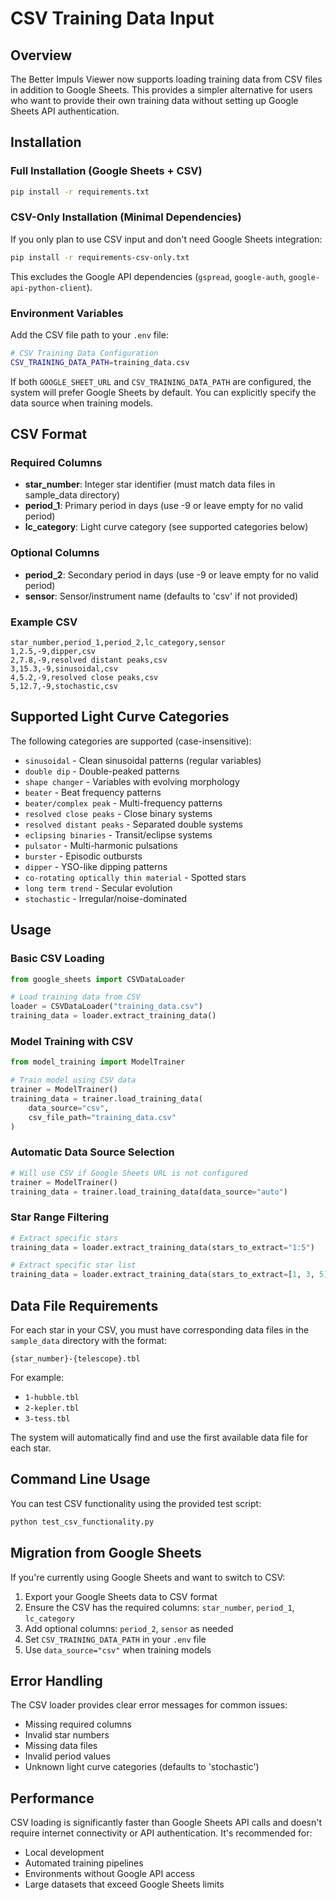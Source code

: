 # CSV Training Data Input

## Overview

The Better Impuls Viewer now supports loading training data from CSV files in addition to Google Sheets. This provides a simpler alternative for users who want to provide their own training data without setting up Google Sheets API authentication.

## Installation

### Full Installation (Google Sheets + CSV)

```bash
pip install -r requirements.txt
```

### CSV-Only Installation (Minimal Dependencies)

If you only plan to use CSV input and don't need Google Sheets integration:

```bash
pip install -r requirements-csv-only.txt
```

This excludes the Google API dependencies (`gspread`, `google-auth`, `google-api-python-client`).

### Environment Variables

Add the CSV file path to your `.env` file:

```bash
# CSV Training Data Configuration
CSV_TRAINING_DATA_PATH=training_data.csv
```

If both `GOOGLE_SHEET_URL` and `CSV_TRAINING_DATA_PATH` are configured, the system will prefer Google Sheets by default. You can explicitly specify the data source when training models.

## CSV Format

### Required Columns

- **star_number**: Integer star identifier (must match data files in sample_data directory)
- **period_1**: Primary period in days (use -9 or leave empty for no valid period)
- **lc_category**: Light curve category (see supported categories below)

### Optional Columns

- **period_2**: Secondary period in days (use -9 or leave empty for no valid period)
- **sensor**: Sensor/instrument name (defaults to 'csv' if not provided)

### Example CSV

```csv
star_number,period_1,period_2,lc_category,sensor
1,2.5,-9,dipper,csv
2,7.8,-9,resolved distant peaks,csv
3,15.3,-9,sinusoidal,csv
4,5.2,-9,resolved close peaks,csv
5,12.7,-9,stochastic,csv
```

## Supported Light Curve Categories

The following categories are supported (case-insensitive):

- `sinusoidal` - Clean sinusoidal patterns (regular variables)
- `double dip` - Double-peaked patterns
- `shape changer` - Variables with evolving morphology
- `beater` - Beat frequency patterns
- `beater/complex peak` - Multi-frequency patterns
- `resolved close peaks` - Close binary systems
- `resolved distant peaks` - Separated double systems
- `eclipsing binaries` - Transit/eclipse systems
- `pulsator` - Multi-harmonic pulsations
- `burster` - Episodic outbursts
- `dipper` - YSO-like dipping patterns
- `co-rotating optically thin material` - Spotted stars
- `long term trend` - Secular evolution
- `stochastic` - Irregular/noise-dominated

## Usage

### Basic CSV Loading

```python
from google_sheets import CSVDataLoader

# Load training data from CSV
loader = CSVDataLoader("training_data.csv")
training_data = loader.extract_training_data()
```

### Model Training with CSV

```python
from model_training import ModelTrainer

# Train model using CSV data
trainer = ModelTrainer()
training_data = trainer.load_training_data(
    data_source="csv",
    csv_file_path="training_data.csv"
)
```

### Automatic Data Source Selection

```python
# Will use CSV if Google Sheets URL is not configured
trainer = ModelTrainer()
training_data = trainer.load_training_data(data_source="auto")
```

### Star Range Filtering

```python
# Extract specific stars
training_data = loader.extract_training_data(stars_to_extract="1:5")

# Extract specific star list
training_data = loader.extract_training_data(stars_to_extract=[1, 3, 5])
```

## Data File Requirements

For each star in your CSV, you must have corresponding data files in the `sample_data` directory with the format:

```
{star_number}-{telescope}.tbl
```

For example:
- `1-hubble.tbl`
- `2-kepler.tbl`
- `3-tess.tbl`

The system will automatically find and use the first available data file for each star.

## Command Line Usage

You can test CSV functionality using the provided test script:

```bash
python test_csv_functionality.py
```

## Migration from Google Sheets

If you're currently using Google Sheets and want to switch to CSV:

1. Export your Google Sheets data to CSV format
2. Ensure the CSV has the required columns: `star_number`, `period_1`, `lc_category`
3. Add optional columns: `period_2`, `sensor` as needed
4. Set `CSV_TRAINING_DATA_PATH` in your `.env` file
5. Use `data_source="csv"` when training models

## Error Handling

The CSV loader provides clear error messages for common issues:

- Missing required columns
- Invalid star numbers
- Missing data files
- Invalid period values
- Unknown light curve categories (defaults to 'stochastic')

## Performance

CSV loading is significantly faster than Google Sheets API calls and doesn't require internet connectivity or API authentication. It's recommended for:

- Local development
- Automated training pipelines
- Environments without Google API access
- Large datasets that exceed Google Sheets limits